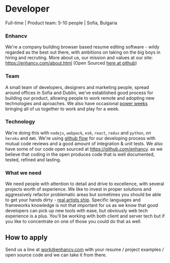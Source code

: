 # Developer
Full-time | Product team: 5-10 people | Sofia, Bulgaria

### Enhancv
We're a company building browser based resume editing software - wildy regarded as the best out there, with ambitions on taking on the big boys in hiring and recruting. More about us, our mission and values at our site: https://enhancv.com/about.html (Open Sourced [here at github](https://github.com/enhancv/homepage))

### Team
A small team of developers, designers and marketing people, spread around offices in Sofia and Dublin, we've established good process for building our product, allowing people to work remote and adopting new technologies and aproaches. We also have occasional [power weeks](https://blog.enhancv.com/?s=power+week) bringing all of us together to work and play for a week.

### Technology
We're doing this with `nodejs`, `webpack`, `es6`, `react`, `redux` and `python`, on `heroku` and `AWS`. We're using [github flow](https://guides.github.com/introduction/flow/) for our developing process with mutual code reviews and a good amount of integration & unit tests. 
We also have some of our code open sourced at https://github.com/enhancv. as we believe that coding in the open produces code that is well documented, tested, refined and lasting.

### What we need
We need people with attention to detail and drive to excellence, with several projects worth of experience. We like to invest in proper solutions and aggressively refactor problematic areas but sometimes you should be able to get your hands dirty - [real artists ship](https://www.quora.com/What-did-Steve-Jobs-mean-by-real-artists-ship). Specific languages and frameworks knowledge is not that important for us as we know that good developers can pick up new tools with ease, but obviously web tech experience is a plus. You'll be working with both client and server tech but if you like to concentrate on one of those you could do that as well. 

## How to apply
Send us a line at work@enhancv.com with your resume / project examples / open source code and we can take it from there.
